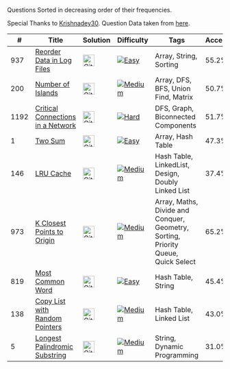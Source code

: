 Questions Sorted in decreasing order of their frequencies.

Special Thanks to [Krishnadey30](https://github.com/krishnadey30). Question Data taken from [here](https://github.com/krishnadey30/LeetCode-Questions-CompanyWise/blob/master/amazon_alltime.csv).

|#|Title|Solution|Difficulty|Tags|Acceptance|Likes|
| - | - | - | - | - |  - |  - |
|937|[Reorder Data in Log Files](https://leetcode.com/problems/reorder-data-in-log-files/)|[<img src="https://edent.github.io/SuperTinyIcons/images/svg/github.svg" width="27" title="Github" />](https://github.com/yvrakesh/Leetcode/tree/main/code/0937/)|[![Easy](https://img.shields.io/badge/-Easy-green)](Easy)|Array, String, Sorting|55.2%|28.0%|
|200|[Number of Islands](https://leetcode.com/problems/number-of-islands/)|[<img src="https://edent.github.io/SuperTinyIcons/images/svg/github.svg" width="27" title="Github" />](https://github.com/yvrakesh/Leetcode/tree/main/code/0200/)|[![Medium](https://img.shields.io/badge/-Medium-orange)](Medium)|Array, DFS, BFS, Union Find, Matrix|50.7%|97.3%|
|1192|[Critical Connections in a Network](https://leetcode.com/problems/critical-connections-in-a-network/)|[<img src="https://edent.github.io/SuperTinyIcons/images/svg/github.svg" width="27" title="Github" />](https://github.com/yvrakesh/Leetcode/tree/main/code/1192/)|[![Hard](https://img.shields.io/badge/-Hard-red)](Red)|DFS, Graph, Biconnected Components|51.7%|95.6%|
|1|[Two Sum](https://leetcode.com/problems/two-sum/)|[<img src="https://edent.github.io/SuperTinyIcons/images/svg/github.svg" width="27" title="Github" />](https://github.com/yvrakesh/Leetcode/tree/main/code/0001/)|[![Easy](https://img.shields.io/badge/-Easy-green)](Easy)|Array, Hash Table|47.3%|96.8%|96.2%|
|146|[LRU Cache](https://leetcode.com/problems/lru-cache/)|[<img src="https://edent.github.io/SuperTinyIcons/images/svg/github.svg" width="27" title="Github" />](https://github.com/yvrakesh/Leetcode/tree/main/code/0146/)|[![Medium](https://img.shields.io/badge/-Medium-orange)](Medium)|Hash Table, LinkedList, Design, Doubly Linked List|37.4%|96.2%|
|973|[K Closest Points to Origin](https://leetcode.com/problems/k-closest-points-to-origin/)|[<img src="https://edent.github.io/SuperTinyIcons/images/svg/github.svg" width="27" title="Github" />](https://github.com/yvrakesh/Leetcode/tree/main/code/0973/)|[![Medium](https://img.shields.io/badge/-Medium-orange)](Medium)|Array, Maths, Divide and Conquer, Geometry, Sorting, Priority Queue, Quick Select|65.2%|95.4%|
|819|[Most Common Word](https://leetcode.com/problems/most-common-word/)|[<img src="https://edent.github.io/SuperTinyIcons/images/svg/github.svg" width="27" title="Github" />](https://github.com/yvrakesh/Leetcode/tree/main/code/0819/)|[![Easy](https://img.shields.io/badge/-Easy-green)](Easy)|Hash Table, String|45.4%|95.6%|
|138|[Copy List with Random Pointers](https://leetcode.com/problems/copy-list-with-random-pointer/)|[<img src="https://edent.github.io/SuperTinyIcons/images/svg/github.svg" width="27" title="Github" />](https://github.com/yvrakesh/Leetcode/tree/main/code/0138/)|[![Medium](https://img.shields.io/badge/-Medium-orange)](Medium)|Hash Table, Linked List|43.0%|87.0%|
|5|[Longest Palindromic Substring](https://leetcode.com/problems/longest_palindromic_substring/)|[<img src="https://edent.github.io/SuperTinyIcons/images/svg/github.svg" width="27" title="Github" />](https://github.com/yvrakesh/Leetcode/tree/main/code/0005/)|[![Medium](https://img.shields.io/badge/-Medium-orange)](Medium)|String, Dynamic Programming|31.0%|94.3%|